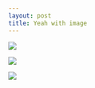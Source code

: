 ```yaml
---
layout: post
title: Yeah with image
---
```

![](https://sandbox.evernote.com/shard/s1/res/af7f6fe6-8994-4721-81ad-c7a105de358c/1-hour-icon.png?resizeSmall&width=705)

  
![](https://sandbox.evernote.com/shard/s1/res/c6c9ef70-9122-4877-812d-7bdb6e062f0b/block-icon@2x.png?resizeSmall&width=705)

  
![](https://sandbox.evernote.com/shard/s1/res/24ee4d96-bdc9-40a8-b176-34cc863db8ba/Screen%20Shot%202013-04-14%20at%2011.09.16%20PM.png?resizeSmall&width=705)